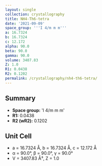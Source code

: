 ```yaml
---
layout: single
collection: crystallography
title: NH4-Th6-tetra
date: '2021-09-09'
space_group: '''I 4/m m m'''
a: 16.7324
b: 16.7324
c: 12.172
alpha: 90.0
beta: 90.0
gamma: 90.0
volume: 3407.83
Z: 1.0
R1: 0.0438
R2: 0.1202
permalink: /crystallography/nh4-th6-tetra/
---
```


## Summary

- **Space group:** 'I 4/m m m'
- **R1:** 0.0438
- **R2 (wR2):** 0.1202

## Unit Cell
- a = 16.7324 Å, b = 16.7324 Å, c = 12.172 Å
- α = 90.0°, β = 90.0°, γ = 90.0°
- V = 3407.83 Å³, Z = 1.0
